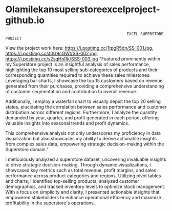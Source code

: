 # Olamilekansuperstoreexcelproject-github.io
                                                         EXCEL SUPERSTORE PROJECT


                                                         
View the project work here: https://i.postimg.cc/1tpgR5dn/SS-001.jpg,  https://i.postimg.cc/J0G9cGWt/SS-002.jpg, https://i.postimg.cc/s2sqHnRk/SSS-003.jpg
"Featured prominently within my Superstore project is an insightful analysis of sales performance, highlighting the top 10 most selling sub-categories of products and their corresponding quantities required to achieve these sales milestones. Leveraging bar charts, I showcase the top 15 customers based on revenue generated from their purchases, providing a comprehensive understanding of customer segmentation and contribution to overall revenue.

Additionally, I employ a waterfall chart to visually depict the top 20 selling states, elucidating the correlation between sales performance and customer distribution across different regions. Furthermore, I analyze the quantity demanded by year, quarter, and profit generated in each period, offering valuable insights into seasonal trends and profit dynamics.

This comprehensive analysis not only underscores my proficiency in data visualization but also showcases my ability to derive actionable insights from complex sales data, empowering strategic decision-making within the Superstore domain."

I meticulously analyzed a superstore dataset, uncovering invaluable insights to drive strategic decision-making. Through dynamic visualizations, I showcased key metrics such as total revenue, profit margins, and sales performance across product categories and regions. Utilizing pivot tables and charts, I identified top-selling products, analyzed customer demographics, and tracked inventory levels to optimize stock management. With a focus on simplicity and clarity, I presented actionable insights that empowered stakeholders to enhance operational efficiency and maximize profitability in the superstore's operations.
